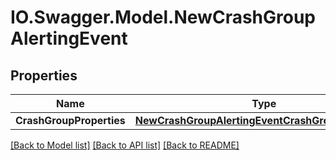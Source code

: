 # IO.Swagger.Model.NewCrashGroupAlertingEvent
## Properties

Name | Type | Description | Notes
------------ | ------------- | ------------- | -------------
**CrashGroupProperties** | [**NewCrashGroupAlertingEventCrashGroupProperties**](NewCrashGroupAlertingEventCrashGroupProperties.md) |  | [optional] 

[[Back to Model list]](../README.md#documentation-for-models) [[Back to API list]](../README.md#documentation-for-api-endpoints) [[Back to README]](../README.md)

